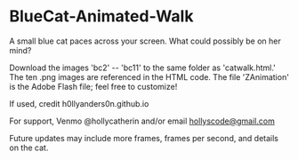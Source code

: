 # BlueCat-Animated-Walk
A small blue cat paces across your screen. What could possibly be on her mind?

Download the images 'bc2' -- 'bc11' to the same folder as 'catwalk.html.' The ten .png images are referenced in the HTML code. The file 'ZAnimation' is the Adobe Flash file; feel free to customize! 

If used, credit h0llyanders0n.github.io

For support, Venmo @hollycatherin and/or email hollyscode@gmail.com

Future updates may include more frames, frames per second, and details on the cat. 
